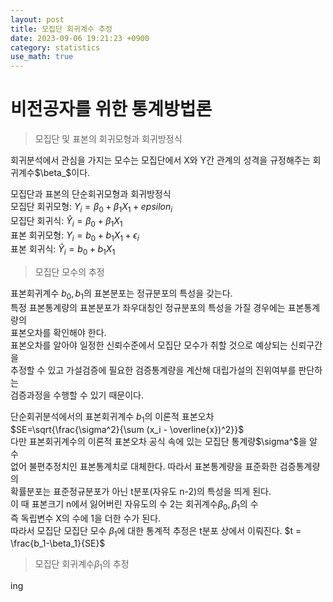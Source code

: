 ```yaml
---
layout: post
title: 모집단 회귀계수 추정    
date: 2023-09-06 19:21:23 +0900
category: statistics 
use_math: true
---
```

# 비전공자를 위한 통계방법론    
> 모집단 및 표본의 회귀모형과 회귀방정식    

회귀분석에서 관심을 가지는 모수는 모집단에서 X와 Y간 관계의 성격을 규정해주는 회귀계수$\beta_$이다.  
  
모집단과 표본의 단순회귀모형과 회귀방정식   
모집단 회귀모형: $Y_i = \beta_0 + \beta_1 X_1 + epsilon_i$  
모집단 회귀식: $\widehat{Y}_i = \beta_0 + \beta_1 X_1$  
표본 회귀모형: $Y_i = b_0 + b_1 X_1 + \epsilon_i$  
표본 회귀식: $\widehat{Y}_i = b_0 + b_1 X_1$  
  
> 모집단 모수의 추정  

표본회귀계수 $b_0, b_1$의 표본분포는 정규분포의 특성을 갖는다.  
특정 표본통계량의 표본분포가 좌우대칭인 정규분포의 특성을 가질 경우에는 표본통계량의  
표본오차를 확인해야 한다.  
표본오차를 알아야 일정한 신뢰수준에서 모집단 모수가 취할 것으로 예상되는 신뢰구간을  
추정할 수 있고 가설검증에 필요한 검증통계량을 계산해 대립가설의 진위여부를 판단하는  
검증과정을 수행할 수 있기 때문이다.  
  
단순회귀분석에서의 표본회귀계수 $b_1$의 이론적 표본오차  
$SE=\sqrt{\frac{\sigma^2}{\sum (x_i - \overline{x})^2}}$   
다만 표본회귀계수의 이론적 표본오차 공식 속에 있는 모집단 통계량$\sigma^$을 알 수  
없어 불편추정치인 표본통계치로 대체한다. 따라서 표본통계량을 표준화한 검증통계량의  
확률분포는 표준정규분포가 아닌 t분포(자유도 n-2)의 특성을 띄게 된다.  
이 때 표본크기 n에서 잃어버린 자유도의 수 2는 회귀계수$\beta_0, \beta_1$의 수  
즉 독립변수 X의 수에 1을 더한 수가 된다.  
따라서 모집단 모집단 모수 $\beta_1$에 대한 통계적 추정은 t분포 상에서 이뤄진다. 
$t = \frac{b_1-\beta_1}{SE}$  
  
> 모집단 회귀계수$\beta_1$의 추정  

ing